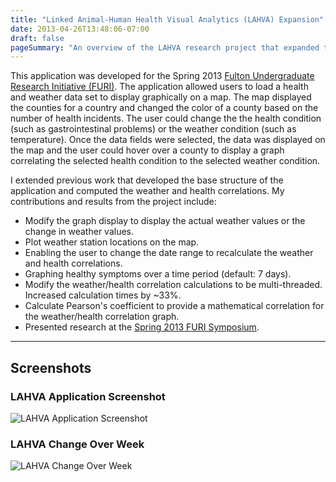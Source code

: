 ```yaml
---
title: "Linked Animal-Human Health Visual Analytics (LAHVA) Expansion"
date: 2013-04-26T13:48:06-07:00
draft: false
pageSummary: "An overview of the LAHVA research project that expanded the existing visual analytics tool that enabled users to investigate health incidents and correlate them to weather conditions."
---
```


This application was developed for the Spring 2013 [Fulton Undergraduate Research Initiative (FURI)](https://furi.engineering.asu.edu). The application allowed users to load a health and weather data set to display graphically on a map. The map displayed the counties for a country and changed the color of a county based on the number of health incidents. The user could change the the health condition (such as gastrointestinal problems) or the weather condition (such as temperature). Once the data fields were selected, the data was displayed on the map and the user could hover over a county to display a graph correlating the selected health condition to the selected weather condition.

I extended previous work that developed the base structure of the application and computed the weather and health correlations. My contributions and results from the project include:

* Modify the graph display to display the actual weather values or the change in weather values.
* Plot weather station locations on the map.
* Enabling the user to change the date range to recalculate the weather and health correlations.
* Graphing healthy symptoms over a time period (default: 7 days).
* Modify the weather/health correlation calculations to be multi-threaded. Increased calculation times by ~33%.
* Calculate Pearson's coefficient to provide a mathematical correlation for the weather/health correlation graph.
* Presented research at the [Spring 2013 FURI Symposium](https://furi.engineering.asu.edu/wp-content/uploads/2013/04/FURI_abstract-spring13.pdf).

---
## Screenshots

### LAHVA Application Screenshot

![LAHVA Application Screenshot](/static/img/lahva/lahva-base-screenshot.png)

### LAHVA Change Over Week

![LAHVA Change Over Week](/static/img/lahva/lahva-week-change-screenshot.jpg)

